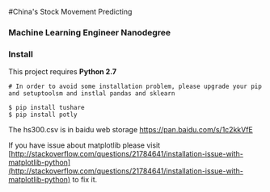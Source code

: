 #China's Stock Movement Predicting

### Machine Learning Engineer Nanodegree

### Install

This project requires **Python 2.7**

```
# In order to avoid some installation problem, please upgrade your pip and setuptoolsm and instlal pandas and sklearn

$ pip install tushare
$ pip install potly
```

The hs300.csv is in baidu web storage https://pan.baidu.com/s/1c2kkVfE

If you have issue about matplotlib please visit [http://stackoverflow.com/questions/21784641/installation-issue-with-matplotlib-python](http://stackoverflow.com/questions/21784641/installation-issue-with-matplotlib-python) to fix it.
